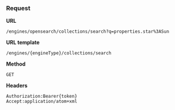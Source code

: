 ### Request

**URL**

`/engines/opensearch/collections/search?q=properties.star%3ASun`

**URL template**

`/engines/{engineType}/collections/search`

**Method**

`GET`

**Headers**

`Authorization:Bearer{token}`  
`Accept:application/atom+xml`  
